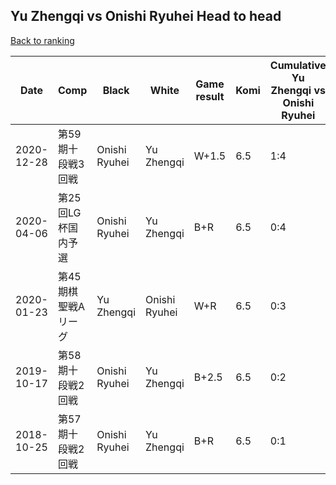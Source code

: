 ## Yu Zhengqi vs Onishi Ryuhei Head to head

[Back to ranking](../../index.md)




| **Date** | **Comp** | **Black** | **White** | **Game result** | **Komi** | **Cumulative Yu Zhengqi vs Onishi Ryuhei** | **Yu Zhengqi streak** | **Onishi Ryuhei streak** | 
| --- | --- | --- | --- | --- | --- | --- | --- | --- |
| 2020-12-28 | 第59期十段戦3回戦 | Onishi Ryuhei | Yu Zhengqi | W+1.5 | 6.5 | 1:4 | 1 | 0 | 
| 2020-04-06 | 第25回LG杯国内予選 | Onishi Ryuhei | Yu Zhengqi | B+R | 6.5 | 0:4 | 0 | 4 | 
| 2020-01-23 | 第45期棋聖戦Aリーグ | Yu Zhengqi | Onishi Ryuhei | W+R | 6.5 | 0:3 | 0 | 3 | 
| 2019-10-17 | 第58期十段戦2回戦 | Onishi Ryuhei | Yu Zhengqi | B+2.5 | 6.5 | 0:2 | 0 | 2 | 
| 2018-10-25 | 第57期十段戦2回戦 | Onishi Ryuhei | Yu Zhengqi | B+R | 6.5 | 0:1 | 0 | 1 |




